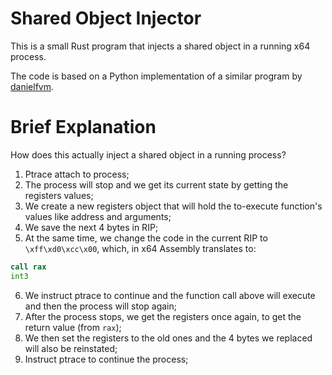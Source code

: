 # Shared Object Injector

This is a small Rust program that injects a shared object in a running x64 process.


The code is based on a Python implementation of a similar program by [danielfvm](https://github.com/danielfvm/memmod).

# Brief Explanation

How does this actually inject a shared object in a running process?

1. Ptrace attach to process;
2. The process will stop and we get its current state by getting the registers values;
3. We create a new registers object that will hold the to-execute function's values like address and arguments;
4. We save the next 4 bytes in RIP;
5. At the same time, we change the code in the current RIP to `\xff\xd0\xcc\x00`, which, in x64 Assembly translates to:

```asm
call rax
int3
```

6. We instruct ptrace to continue and the function call above will execute and then the process will stop again;
7. After the process stops, we get the registers once again, to get the return value (from `rax`);
8. We then set the registers to the old ones and the 4 bytes we replaced will also be reinstated;
9. Instruct ptrace to continue the process;
